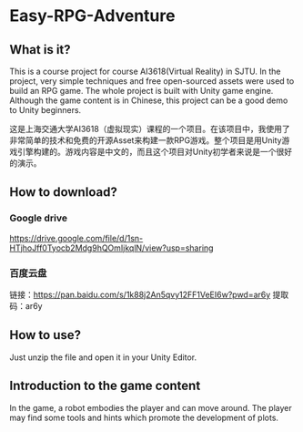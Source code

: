 # Easy-RPG-Adventure
## What is it?
This is a course project for course AI3618(Virtual Reality) in SJTU. In the project, very simple techniques and free open-sourced assets were used to build an RPG game. The whole project is built with Unity game engine. Although the game content is in Chinese, this project can be a good demo to Unity beginners.

这是上海交通大学AI3618（虚拟现实）课程的一个项目。在该项目中，我使用了非常简单的技术和免费的开源Asset来构建一款RPG游戏。整个项目是用Unity游戏引擎构建的。游戏内容是中文的，而且这个项目对Unity初学者来说是一个很好的演示。

## How to download?
### Google drive
https://drive.google.com/file/d/1sn-HTjhoJff0Tyocb2Mdg9hQOmIjkqlN/view?usp=sharing

### 百度云盘
链接：https://pan.baidu.com/s/1k88j2An5qvy12FF1VeEI6w?pwd=ar6y 
提取码：ar6y 

## How to use?
Just unzip the file and open it in your Unity Editor.

## Introduction to the game content
In the game, a robot embodies the player and can move around. The player may find some tools and hints which promote the development of plots.
